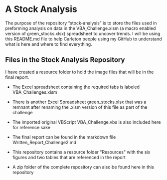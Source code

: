 # A Stock Analysis

The purpose of the repository “stock-analysis” is to store the files used in preforming analysis on  data in the VBA_Challenge.xlsm (a macro enabled version of green_stocks.xlsx) spreadsheet to uncover trends.  I will be using this README.md file to help Carleton people using my GitHub to understand what is here and where to find everything.

## Files in the Stock Analysis Repository

I have created a resource folder to hold the image files that will be in the final report.

- The Excel spreadsheet containing the required tabs is labeled VBA_Challenges.xlsm

- There is another Excel Spreadsheet green_stocks.xlsx that was a remnant after renaming the .xlsm version of this file as part of the challenge

- The imported original VBScript VBA_Challenge.vbs is also included here for reference sake

- The final report can be found in the markdown file Written_Report_Challenge2.md

- This repository contains a resource folder "Resources" with the six figures and two tables that are referenced in the report

- A zip folder of the complete repository can also be found here in this repository
